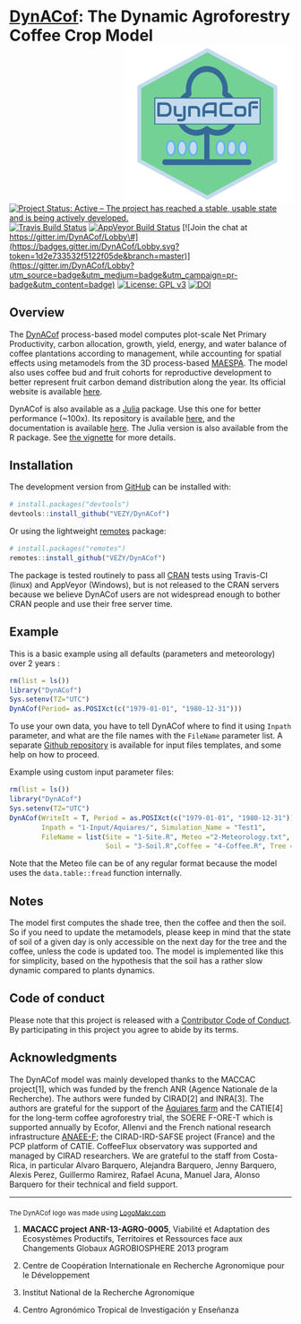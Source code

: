 
<!-- README.md is generated from README.Rmd. Please edit that file -->

# [DynACof](https://vezy.github.io/DynACof): The Dynamic Agroforestry Coffee Crop Model <img src="man/figures/logo.png" alt="logo" width="300" align="right" />

[![Project Status: Active – The project has reached a stable, usable
state and is being actively
developed.](http://www.repostatus.org/badges/latest/active.svg)](http://www.repostatus.org/#active)
[![Travis Build
Status](https://travis-ci.com/VEZY/DynACof.svg?branch=master)](https://travis-ci.com/VEZY/DynACof)
[![AppVeyor Build
Status](https://ci.appveyor.com/api/projects/status/github/VEZY/DynACof?branch=master&svg=true)](https://ci.appveyor.com/project/VEZY/DynACof)
[![Join the chat at
https://gitter.im/DynACof/Lobby\#](https://badges.gitter.im/DynACof/Lobby.svg?token=1d2e733532f5122f05de&branch=master)](https://gitter.im/DynACof/Lobby?utm_source=badge&utm_medium=badge&utm_campaign=pr-badge&utm_content=badge)
[![License: GPL
v3](https://img.shields.io/badge/License-GPL%20v3-blue.svg)](https://www.gnu.org/licenses/gpl-3.0)
[![DOI](https://zenodo.org/badge/DOI/10.5281/zenodo.1256816.svg)](https://doi.org/10.5281/zenodo.1256816)

## Overview

The [DynACof](https://vezy.github.io/DynACof) process-based model
computes plot-scale Net Primary Productivity, carbon allocation, growth,
yield, energy, and water balance of coffee plantations according to
management, while accounting for spatial effects using metamodels from
the 3D process-based [MAESPA](https://maespa.github.io/). The model also
uses coffee bud and fruit cohorts for reproductive development to better
represent fruit carbon demand distribution along the year. Its official
website is available [here](https://vezy.github.io/DynACof).

DynACof is also available as a [Julia](https://julialang.org/) package.
Use this one for better performance (\~100x). Its repository is
available [here](https://github.com/VEZY/DynACof.jl), and the
documentation is available
[here](https://vezy.github.io/DynACof.jl/dev/). The Julia version is
also available from the R package. See [the
vignette](https://vezy.github.io/DynACof/articles/julia-version.html)
for more details.

## Installation

The development version from [GitHub](https://github.com/) can be
installed with:

``` r
# install.packages("devtools")
devtools::install_github("VEZY/DynACof")
```

Or using the lightweight
[remotes](https://github.com/r-lib/remotes#readme) package:

``` r
# install.packages("remotes")
remotes::install_github("VEZY/DynACof")
```

The package is tested routinely to pass all
[CRAN](https://CRAN.R-project.org) tests using Travis-CI (linux) and
AppVeyor (Windows), but is not released to the CRAN servers because we
believe DynACof users are not widespread enough to bother CRAN people
and use their free server time.

## Example

This is a basic example using all defaults (parameters and meteorology)
over 2 years :

``` r
rm(list = ls())
library("DynACof")
Sys.setenv(TZ="UTC")
DynACof(Period= as.POSIXct(c("1979-01-01", "1980-12-31")))
```

To use your own data, you have to tell DynACof where to find it using
`Inpath` parameter, and what are the file names with the `FileName`
parameter list. A separate [Github
repository](https://github.com/VEZY/DynACof_inputs) is available for
input files templates, and some help on how to proceed.

Example using custom input parameter files:

``` r
rm(list = ls())
library("DynACof")
Sys.setenv(TZ="UTC")
DynACof(WriteIt = T, Period = as.POSIXct(c("1979-01-01", "1980-12-31")),
        Inpath = "1-Input/Aquiares/", Simulation_Name = "Test1",
        FileName = list(Site = "1-Site.R", Meteo ="2-Meteorology.txt",
                        Soil = "3-Soil.R",Coffee = "4-Coffee.R", Tree = NULL))
```

Note that the Meteo file can be of any regular format because the model
uses the `data.table::fread` function internally.

## Notes

The model first computes the shade tree, then the coffee and then the
soil. So if you need to update the metamodels, please keep in mind that
the state of soil of a given day is only accessible on the next day for
the tree and the coffee, unless the code is updated too. The model is
implemented like this for simplicity, based on the hypothesis that the
soil has a rather slow dynamic compared to plants dynamics.

## Code of conduct

Please note that this project is released with a [Contributor Code of
Conduct](CODE_OF_CONDUCT.md). By participating in this project you agree
to abide by its terms.

## Acknowledgments

The DynACof model was mainly developed thanks to the MACCAC
project\[1\], which was funded by the french ANR (Agence Nationale de la
Recherche). The authors were funded by CIRAD\[2\] and INRA\[3\]. The
authors are grateful for the support of the [Aquiares
farm](https://aquiares.com/) and the CATIE\[4\] for the long-term coffee
agroforestry trial, the SOERE F-ORE-T which is supported annually by
Ecofor, Allenvi and the French national research infrastructure
[ANAEE-F](http://www.anaee-france.fr/fr/); the CIRAD-IRD-SAFSE project
(France) and the PCP platform of CATIE. CoffeeFlux observatory was
supported and managed by CIRAD researchers. We are grateful to the staff
from Costa-Rica, in particular Alvaro Barquero, Alejandra Barquero,
Jenny Barquero, Alexis Perez, Guillermo Ramirez, Rafael Acuna, Manuel
Jara, Alonso Barquero for their technical and field support.

-----

<sub>The DynACof logo was made using
<a href="http://logomakr.com" title="Logo Makr">LogoMakr.com</a> </sub>

1.  **MACACC project ANR-13-AGRO-0005**, Viabilité et Adaptation des
    Ecosystèmes Productifs, Territoires et Ressources face aux
    Changements Globaux AGROBIOSPHERE 2013 program

2.  Centre de Coopération Internationale en Recherche Agronomique pour
    le Développement

3.  Institut National de la Recherche Agronomique

4.  Centro Agronómico Tropical de Investigación y Enseñanza
